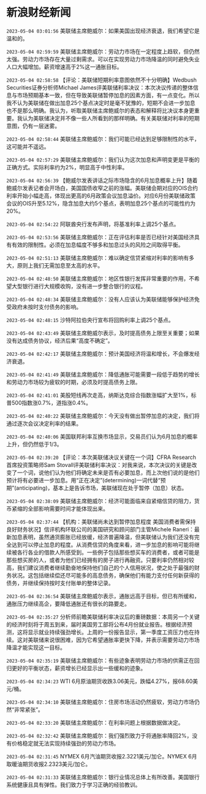 # 新浪财经新闻
`2023-05-04 03:01:56` 美联储主席鲍威尔：如果美国出现经济衰退，我们希望它是温和的。

`2023-05-04 02:59:59` 美联储主席鲍威尔：劳动力市场在一定程度上趋软，但仍然太强。劳动力市场存在大量过剩需求。可以在实现劳动力市场降温的同时避免失业人口大幅增加。薪资增速高于2%这一通胀目标。

`2023-05-04 02:58:58` 【评论：美联储短期利率意图依然不十分明确】Wedbush Securities证券分析师Michael James评美联储利率决议：本次决议传递的整体信息与市场预期基本一致，但在导致美联储暂停加息的因素方面，有一点变化。所以我不认为美联储在做出加息25个基点决定时是毫不犹豫的，短期不会进一步加息也不是那么明确。我认为，听取美联储主席鲍威尔的表态和解释将比决议本身更重要。我认为美联储决定并不像一些人所看到的那样明确。有关美联储对利率的短期意图，仍有一层迷雾。

`2023-05-04 02:58:44` 美联储主席鲍威尔：我们可能已经达到足够限制性的水平，这可能并不遥远。

`2023-05-04 02:57:29` 美联储主席鲍威尔：我们认为这次加息和声明变更是平衡的正确方式。实际利率约为2%，明显高于中性利率。

`2023-05-04 02:56:39` 【鲍威尔发表讲话之际市场隐含的6月加息概率上升】随着鲍威尔发表记者会开场白，美国国债收窄之前的涨幅。美联储会期对应的OIS合约利率开始小幅走高，体现出更高的6月政策会议加息溢价。对应6月份美联储政策会议的OIS升至5.12%，隐含加息大约5个基点，表明加息25个基点的可能性约为20%。

`2023-05-04 02:54:22` 阿联酋央行发布声明，将基准利率上调25个基点。

`2023-05-04 02:53:56` 美联储主席鲍威尔：正在评估利率是否已经针对美国经济具有有效的限制性。必须在加息幅度不够多和加息过头的风险之间取得平衡。

`2023-05-04 02:51:13` 美联储主席鲍威尔：难以确定信贷紧缩对利率的影响有多大，原则上我们无需加息至太高的水平。

`2023-05-04 02:48:50` 美联储主席鲍威尔：地区性银行发挥非常重要的作用，不希望大型银行进行大规模收购，没有进一步整合银行的议程。

`2023-05-04 02:48:34` 美联储主席鲍威尔：没有人应该认为美联储能够保护经济免受政府未按时支付债务的影响。

`2023-05-04 02:48:15` 沙特阿拉伯央行宣布将回购利率上调25个基点。

`2023-05-04 02:43:49` 美联储主席鲍威尔表示，及时提高债务上限至关重要；如果没有达成债务协议，经济后果“高度不确定”。

`2023-05-04 02:42:17` 美联储主席鲍威尔：预计美国经济将温和增长，不会爆发经济衰退。

`2023-05-04 02:41:49` 美联储主席鲍威尔：降低通胀可能需要一段低于趋势的增长和劳动力市场较为疲软的时期，必须及时提高债务上限。

`2023-05-04 02:41:01` 美股短线再次走高，纳斯达克综合指数涨幅扩大至1%，标普500指数涨0.7%，道指涨0.4%。

`2023-05-04 02:40:22` 美联储主席鲍威尔：今天没有做出暂停加息的决定，我们将通过逐次会议决定利率的结果。

`2023-05-04 02:40:06` 美国联邦利率互换市场显示，交易员们认为6月加息的概率上升，但仍然低于1/3。

`2023-05-04 02:39:20` 【评论：本次美联储决议关键在一个词】CFRA Research首席投资策略师Sam Stovall评美联储利率决议：对我来说，本次决议的关键是改变了一个词，说他们认为他们将确定未来是否有必要加息，而上次他们说的是他们预计将有必要进一步加息。用“正在决定”(determining)一词代替“预期”(anticipating)，基本上是告诉市场，美联储现在处于暂停（加息）状态。

`2023-05-04 02:38:09` 美联储主席鲍威尔：经济可能面临来自紧缩信贷的阻力，货币紧缩的全部影响需要时间才能体现出来。

`2023-05-04 02:37:44` 【机构：美联储尚未达到暂停加息程度 美国消费者需保持良好财务状况】信评机构环联公司的美国研究和顾问部门主管Michele Raneri：最新加息表明，虽然通货膨胀已经放缓，经济普遍降温，但美联储认为我们还没有完全达到可以停止加息的程度。从消费信贷的角度来看，进一步加息的影响可能将继续被各行各业的借款人所感受到。一些例子包括那些想买车的消费者，或者可能是那些想买房的人，或者为他们已经拥有的房子进行再融资。只要利率仍然相对较高，我们建议消费者继续勤奋地保持他们自己的个人信用状况，使之处于最强的财务状况。这包括继续偿还尽可能多的高息债务，确保他们有能力支付任何新获得的债务，并继续保持按时支付账单的整体记录。

`2023-05-04 02:36:54` 美联储主席鲍威尔表示，通胀远高于目标，但已有所缓和，通胀压力继续高企，要降低通胀还有很长的路要走。

`2023-05-04 02:35:27` 分析师前瞻美联储利率决议后的重磅数据：本周另一个关键的经济时刻将于周五到来，届时美国劳工部将公布4月份就业报告。根据经济预测，这将显示就业持续强劲增长。上周的一份报告显示，第一季度工资压力也在持续。这对美联储来说很困难，因为它希望通胀率更快下降，并表示需要劳动力市场降温才能实现这一目标。

`2023-05-04 02:35:19` 美联储主席鲍威尔：有些迹象表明劳动力市场的供需正在回归更好的平衡状态，薪资增长已经显示出一些缓和的迹象。

`2023-05-04 02:34:23` WTI 6月原油期货收跌3.06美元，跌幅4.27%，报68.60美元/桶。

`2023-05-04 02:34:10` 美联储主席鲍威尔：住房市场活动仍然疲软，劳动力市场仍然“非常紧张”。

`2023-05-04 02:33:20` 美联储主席鲍威尔：在利率问题上根据数据做决定。

`2023-05-04 02:32:42` 美联储主席鲍威尔：我们强烈致力于将通胀率降回2%，没有价格稳定就无法实现持续强劲的劳动力市场。

`2023-05-04 02:31:45` NYMEX 6月汽油期货收报2.3221美元/加仑。NYMEX 6月取暖油期货收报2.2323美元/加仑。

`2023-05-04 02:31:33` 美联储主席鲍威尔：银行业情况总体上有所改善。美国银行系统健康且具有弹性。我们致力于学习正确的经验教训。

